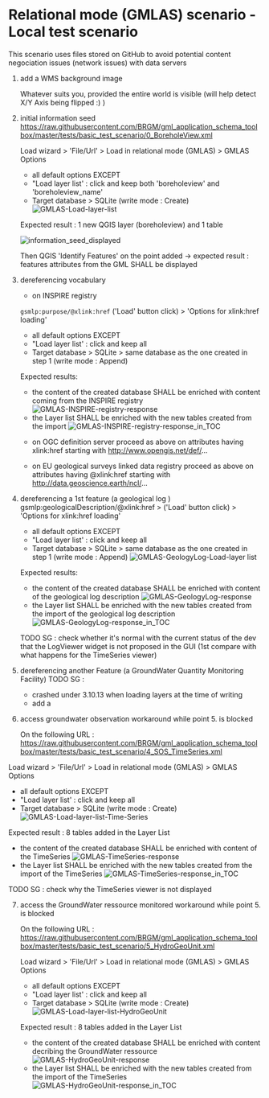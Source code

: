 # Relational mode (GMLAS) scenario - Local test scenario

This scenario uses files stored on GitHub to avoid potential content negociation issues (network issues) with data servers

1. add a WMS background image

   Whatever suits you, provided the entire world is visible (will help detect X/Y Axis being flipped :) )

2. initial information seed
   <https://raw.githubusercontent.com/BRGM/gml_application_schema_toolbox/master/tests/basic_test_scenario/0_BoreholeView.xml>

   Load wizard > 'File/Url' > Load in relational mode (GMLAS)  > GMLAS Options
   - all default options EXCEPT
   - "Load layer list' : click and keep both 'boreholeview' and 'boreholeview_name'
   - Target database > SQLite (write mode : Create)
   ![GMLAS-Load-layer-list](../static/img/testing/1.GMLAS_load_layer.PNG)

   Expected result :  1 new QGIS layer (boreholeview) and 1 table

   ![information_seed_displayed](../static/img/testing/1.GMLAS_information_seed_displayed.PNG)

   Then QGIS 'Identify Features' on the point added ->  expected result : features attributes from the GML SHALL be displayed

3. dereferencing vocabulary
    * on INSPIRE registry
  
    `gsmlp:purpose/@xlink:href` ('Load' button click) > 'Options for xlink:href loading'
    - all default options EXCEPT
    - "Load layer list' : click and keep all
    - Target database > SQLite > same database as the one created in step 1 (write mode : Append)
    
    Expected results:
   - the content of the created database SHALL be enriched with content coming from the INSPIRE registry
    ![GMLAS-INSPIRE-registry-response](../static/img/testing/2.GMLAS_de_rereferencing_vocabulary_filled.PNG)
   - the Layer list SHALL be enriched with the new tables created from the import
   ![GMLAS-INSPIRE-registry-response_in_TOC](../static/img/testing/2.GMLAS_de_rereferencing_vocabulary_filled_and_displayed.PNG)
  
    * on OGC definition server
    proceed as above on attributes having xlink:href starting with <http://www.opengis.net/def/>...

    * on EU geological surveys linked data registry
    proceed as above on attributes having  @xlink:href starting with <http://data.geoscience.earth/ncl/>...

4. dereferencing a 1st feature (a geological log )
    gsmlp:geologicalDescription/@xlink:href >  ('Load' button click) > 'Options for xlink:href loading'
     - all default options EXCEPT
     - "Load layer list' : click and keep all
     - Target database > SQLite > same database as the one created in step 1 (write mode : Append)
     ![GMLAS-GeologyLog-Load-layer list](../static/img/testing/3.GMLAS_Geology_log_load_layer.PNG)

    
    Expected results:
   - the content of the created database SHALL be enriched with content of the geological log description
    ![GMLAS-GeologyLog-response](../static/img/testing/3.GMLAS_Geology_log_filled.PNG)
   - the Layer list SHALL be enriched with the new tables created from the import of the geological log description
   ![GMLAS-GeologyLog-response_in_TOC](../static/img/testing/3.GMLAS_Geology_log_filled_and_displayed.PNG)

   TODO SG : check whether it's normal with the current status of the dev that the LogViewer widget is not proposed in the GUI (1st compare with what happens for the TimeSeries viewer)

5. dereferencing another Feature (a GroundWater Quantity Monitoring Facility) 
    TODO SG : 
      - crashed under 3.10.13 when loading layers at the time of writing
      - add a 

6.  access groundwater observation
    workaround while point 5. is blocked
    
    On the following URL : <https://raw.githubusercontent.com/BRGM/gml_application_schema_toolbox/master/tests/basic_test_scenario/4_SOS_TimeSeries.xml>

   Load wizard > 'File/Url' > Load in relational mode (GMLAS)  > GMLAS Options
   - all default options EXCEPT
   - "Load layer list' : click and keep all
   - Target database > SQLite (write mode : Create)
   ![GMLAS-Load-layer-list-Time-Series](../static/img/testing/5.SOS_TimeSeries_load_layer.PNG)

   Expected result : 8 tables added in the Layer List
   - the content of the created database SHALL be enriched with content of the TimeSeries
    ![GMLAS-TimeSeries-response](../static/img/testing/5.SOS_TimeSeries_filled.PNG)
   - the Layer list SHALL be enriched with the new tables created from the import of the TimeSeries 
   ![GMLAS-TimeSeries-response_in_TOC](../static/img/testing/5.SOS_TimeSeries_filled_and_displayed.PNG)

   TODO SG : check why the TimeSeries viewer is not displayed

7. access  the GroundWater ressource monitored 
   workaround while point 5. is blocked

   On the following URL : <https://raw.githubusercontent.com/BRGM/gml_application_schema_toolbox/master/tests/basic_test_scenario/5_HydroGeoUnit.xml>

   Load wizard > 'File/Url' > Load in relational mode (GMLAS)  > GMLAS Options
   - all default options EXCEPT
   - "Load layer list' : click and keep all
   - Target database > SQLite (write mode : Create)
   ![GMLAS-Load-layer-list-HydroGeoUnit](../static/img/testing/6.GMLAS_HydroGeoUnit_load_layer.PNG)

   Expected result : 8 tables added in the Layer List
   - the content of the created database SHALL be enriched with content decribing the GroundWater ressource
    ![GMLAS-HydroGeoUnit-response](../static/img/testing/6.GMLAS_GWML2_filled.PNG)
   - the Layer list SHALL be enriched with the new tables created from the import of the TimeSeries 
   ![GMLAS-HydroGeoUnit-response_in_TOC](../static/img/testing/6.GMLAS_GWML2_filled_and_displayed.PNG)
